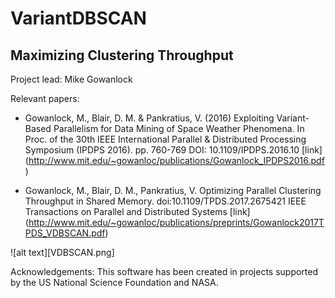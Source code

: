 # VariantDBSCAN

## Maximizing Clustering Throughput

Project lead: Mike Gowanlock

Relevant papers: 
* Gowanlock, M., Blair, D. M. & Pankratius, V. (2016) Exploiting Variant-Based Parallelism for Data Mining of Space Weather Phenomena. In Proc. of the 30th IEEE International Parallel & Distributed Processing Symposium (IPDPS 2016). pp. 760-769 DOI: 10.1109/IPDPS.2016.10 [link] (http://www.mit.edu/~gowanloc/publications/Gowanlock_IPDPS2016.pdf)

* Gowanlock, M., Blair, D. M., Pankratius, V. Optimizing Parallel Clustering Throughput in Shared Memory. doi:10.1109/TPDS.2017.2675421 IEEE Transactions on Parallel and Distributed Systems [link] (http://www.mit.edu/~gowanloc/publications/preprints/Gowanlock2017TPDS_VDBSCAN.pdf)

![alt text][VDBSCAN.png]


Acknowledgements: This software has been created in projects supported by the US National Science Foundation and NASA.